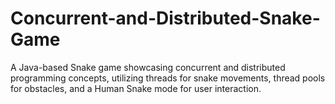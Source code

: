 # Concurrent-and-Distributed-Snake-Game
A Java-based Snake game showcasing concurrent and distributed programming concepts, utilizing threads for snake movements, thread pools for obstacles, and a Human Snake mode for user interaction.
